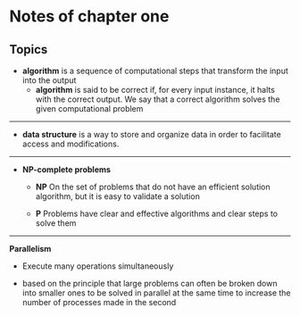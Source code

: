 # Notes of chapter one 

## Topics 

* **algorithm** is a sequence of computational steps that transform the
input into the output
    * **algorithm** is said to be correct if, for every input instance, it halts with the
correct output. We say that a correct algorithm solves the given computational
problem

______

* **data structure** is a way to store
and organize data in order to facilitate access and modifications.
----------
* **NP-complete problems**
    
    * **NP** On the set of problems that do not have an efficient solution algorithm, but it is easy to validate a solution
    
   * **P** Problems have clear and effective algorithms and clear steps to solve them
------------------------
**Parallelism**
  * Execute many operations simultaneously
 
  * based on the principle that large problems can often be broken down into smaller ones to be solved in parallel at the same time
 to increase the number of processes made in the second
